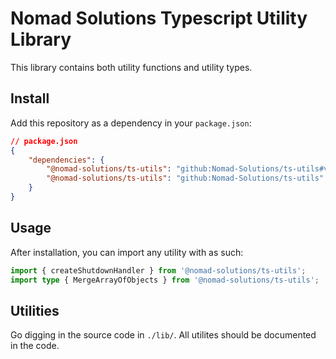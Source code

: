 # Nomad Solutions Typescript Utility Library

This library contains both utility functions and utility types.

## Install
Add this repository as a dependency in your `package.json`:

```json
// package.json
{
	"dependencies": {
		"@nomad-solutions/ts-utils": "github:Nomad-Solutions/ts-utils#v1.0.0", // specific tag (recommended)
		"@nomad-solutions/ts-utils": "github:Nomad-Solutions/ts-utils" // latest commit
	}
}
```

## Usage
After installation, you can import any utility with as such:

```typescript
import { createShutdownHandler } from '@nomad-solutions/ts-utils';
import type { MergeArrayOfObjects } from '@nomad-solutions/ts-utils';
```

## Utilities
Go digging in the source code in `./lib/`. All utilites should be documented in the code.